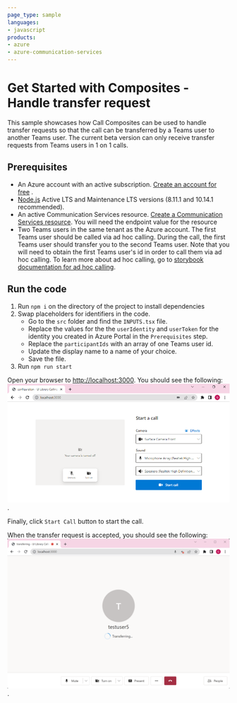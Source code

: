 ```yaml
---
page_type: sample
languages:
- javascript
products:
- azure
- azure-communication-services
---
```


# Get Started with Composites - Handle transfer request

This sample showcases how Call Composites can be used to handle transfer requests so that the call can be transferred by a Teams user to another Teams user. The current beta version can only receive transfer requests from Teams users in 1 on 1 calls.

## Prerequisites

- An Azure account with an active subscription. [Create an account for free](https://azure.microsoft.com/free/?WT.mc_id=A261C142F)  .
- [Node.js](https://nodejs.org/en/) Active LTS and Maintenance LTS versions (8.11.1 and 10.14.1 recommended).
- An active Communication Services resource. [Create a Communication Services resource](https://docs.microsoft.com/azure/communication-services/quickstarts/create-communication-resource). You will need the endpoint value for the resource
- Two Teams users in the same tenant as the Azure account. The first Teams user should be called via ad hoc calling. During the call, the first Teams user should transfer you to the second Teams user. Note that you will need to obtain the first Teams user's id in order to call them via ad hoc calling. To learn more about ad hoc calling, go to [storybook documentation for ad hoc calling](https://azure.github.io/communication-ui-library/?path=/docs/adhoc-calling--page).

## Run the code

1. Run `npm i` on the directory of the project to install dependencies
2. Swap placeholders for identifiers in the code.
    - Go to the `src` folder and find the `INPUTS.tsx` file.
    - Replace the values for the the `userIdentity` and `userToken` for the identity you created in Azure Portal in the `Prerequisites` step.
    - Replace the `participantIds` with an array of one Teams user id.
    - Update the display name to a name of your choice.
    - Save the file.
3. Run `npm run start`

Open your browser to <http://localhost:3000>. You should see the following:
![Composite Loaded State](../media/call-transfer-composite-loaded.png).

Finally, click `Start Call` button to start the call.

When the transfer request is accepted, you should see the following:
![Composite Loaded State](../media/transfer-in-progress.png).